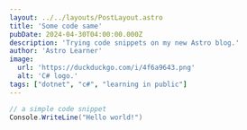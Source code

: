 ```yaml
---
layout: ../../layouts/PostLayout.astro
title: 'Some code same'
pubDate: 2024-04-30T04:00:00.000Z
description: 'Trying code snippets on my new Astro blog.'
author: 'Astro Learner'
image:
  url: 'https://duckduckgo.com/i/4f6a9643.png'
  alt: 'C# logo.'
tags: ["dotnet", "c#", "learning in public"]
---
```


```csharp
// a simple code snippet
Console.WriteLine("Hello world!")
```